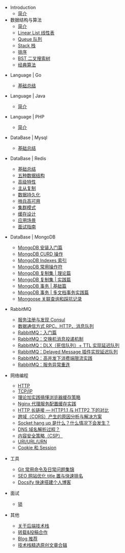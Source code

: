 * Introduction
    * [简介](README.md)
* 数据结构与算法
    - [简介](algorithm/README.md)
    - [Linear List 线性表](/algorithm/linear-list.md)
    - [Queue 队列](/algorithm/queue.md)
    - [Stack 栈](/algorithm/stack.md)
    - [排序](/algorithm/sort.md)
    - [BST 二叉搜索树](/algorithm/bst.md)
    - [经典算法](/algorithm/summary.md)

- Language | Go
    - [基础总结](go/go.md)
- Language | Java
    - [简介](java/README.md)
- Language | PHP
    - [简介](php/README.md)
    
- DataBase | Mysql
    - [基础总结](database/mysql.md)

- DataBase | Redis
    - [基础总结](/database/redis.md)
    - [五种数据结构](/database/redis-typeof-data.md)
    - [高级特性](/database/redis-advanced-feature.md)
    - [主从复制](/database/redis-master-slave.md)
    - [数据持久化](/database/redis-persistence.md)
    - [哨兵高可用](/database/redis-sentinel.md)
    - [集群模式](/database/redis-cluster.md)
    - [缓存设计](/database/redis-cache.md)
    - [应用场景](/database/redis-scene.md)
    - [面试指南](/database/redis-interview.md)
- DataBase | MongoDB
    - [MongoDB 安装入门篇](/database/mongodb.md)
    - [MongoDB CURD 操作](/database/mongodb-curd.md)
    - [MongoDB Indexes 索引](/database/mongodb-indexes.md)
    - [MongoDB 常用操作符](/database/mongodb-operator.md)
    - [MongoDB 复制集 | 理论篇](/database/mongodb-replication.md)
    - [MongoDB 复制集 | 实践篇](/database/mongodb-replication-pratice.md)
    - [MongoDB 事务 | 基础篇](/database/mongodb-transactions.md)
    - [MongoDB 事务 | 多文档事务实践篇](/database/mongodb-transactions-pratice.md)
    - [Mongoose 关联查询和踩坑记录](/database/mongoose-populate.md)

- RabbitMQ
    - [服务注册与发现 Consul](/microservice/consul.md)
    - [数据通信方式 RPC、HTTP、消息队列](/microservice/data-communication.md)
    - [RabbitMQ：入门篇](/microservice/rabbitmq-base.md)
    - [RabbitMQ：交换机消息投递机制](/microservice/rabbitmq-exchange.md)
    - [RabbitMQ：DLX（死信队列）+ TTL 实现延迟队列](/microservice/rabbitmq-schedule.md)
    - [RabbitMQ：Delayed Message 插件实现延迟队列](/microservice/rabbitmq-delayed-message-exchange.md)
    - [RabbitMQ：高并发下消费端限流实践](/microservice/rabbitmq-prefetch.md)
    - [RabbitMQ：服务异常重连](/microservice/rabbitmq-reconnecting.md)
    
* 网络编程
    * [HTTP](networkprogram/http.md)
    * [TCP/IP](networkprogram/tcpip.md)
    * [理论加实践搞懂浏览器缓存策略](https://github.com/qufei1993/http-protocol/blob/master/docs/http-cache.md)
    * [Nginx 代理服务配置缓存实践](https://github.com/qufei1993/http-protocol/blob/master/docs/nginx-cache.md)
    * [HTTP 长链接 — HTTP1.1 与 HTTP2 下的对比](https://github.com/qufei1993/http-protocol/blob/master/docs/http-keepalive.md)
    * [跨域（CORS）产生的原因分析与解决方案](https://github.com/qufei1993/http-protocol/blob/master/docs/cors.md)
    * [Socket hang up 是什么？什么情况下会发生？](https://github.com/qufei1993/http-protocol/blob/master/docs/socket-hang-up.md)
    * [DNS 域名解析过程？](https://github.com/qufei1993/http-protocol/blob/master/docs/dns-process.md)
    * [内容安全策略（CSP）](https://github.com/qufei1993/http-protocol/blob/master/docs/csp.md)
    * [URI/URL/URN](https://github.com/qufei1993/http-protocol/blob/master/docs/uri-url-urn.md)
    * [Cookie 和 Session](https://github.com/qufei1993/http-protocol/blob/master/docs/cooike-and-session.md)


* 工具
    - [Git 常用命令及日常问题集锦](/tools/git.md)
    - [SEO 网站优化 title 置与快速排名](/tools/seo.md)
    - [Docsify 快速搭建个人博客](/tools/docsify.md)
    
* 面试
    - [锁](interview/lock.md)


* 其他
    - [关于后端技术栈](/other/about-us.md)
    - [转载&投稿合作](/other/reprint-contribution-collaboration.md)
    - [Blog 推荐](/other/blog.md)
    - [技术栈精选原创文章合辑](/other/2020-original-compilation.md)